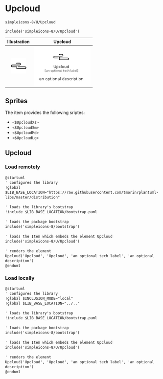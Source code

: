 # Upcloud


```text
simpleicons-8/U/Upcloud
```

```text
include('simpleicons-8/U/Upcloud')
```



| Illustration | Upcloud |
| :---: | :---: |
| ![illustration for Illustration](../../simpleicons-8/U/Upcloud.png) | ![illustration for Upcloud](../../simpleicons-8/U/Upcloud.Local.png) |



## Sprites
The item provides the following sriptes:

- `<$UpcloudXs>`
- `<$UpcloudSm>`
- `<$UpcloudMd>`
- `<$UpcloudLg>`





## Upcloud

### Load remotely
```plantuml
@startuml
' configures the library
!global $LIB_BASE_LOCATION="https://raw.githubusercontent.com/tmorin/plantuml-libs/master/distribution"

' loads the library's bootstrap
!include $LIB_BASE_LOCATION/bootstrap.puml

' loads the package bootstrap
include('simpleicons-8/bootstrap')

' loads the Item which embeds the element Upcloud
include('simpleicons-8/U/Upcloud')

' renders the element
Upcloud('Upcloud', 'Upcloud', 'an optional tech label', 'an optional description')
@enduml
```

### Load locally
```plantuml
@startuml
' configures the library
!global $INCLUSION_MODE="local"
!global $LIB_BASE_LOCATION="../.."

' loads the library's bootstrap
!include $LIB_BASE_LOCATION/bootstrap.puml

' loads the package bootstrap
include('simpleicons-8/bootstrap')

' loads the Item which embeds the element Upcloud
include('simpleicons-8/U/Upcloud')

' renders the element
Upcloud('Upcloud', 'Upcloud', 'an optional tech label', 'an optional description')
@enduml
```

